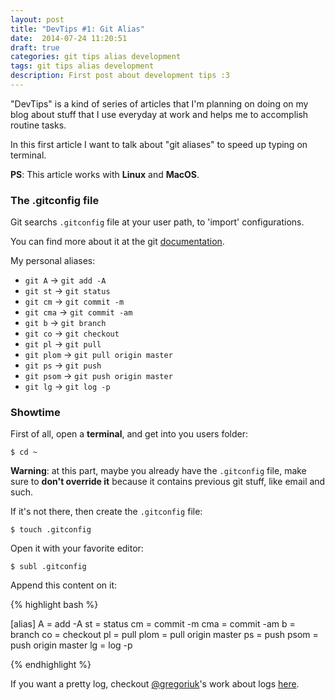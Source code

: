 ```yaml
---
layout: post
title: "DevTips #1: Git Alias"
date:  2014-07-24 11:20:51
draft: true
categories: git tips alias development
tags: git tips alias development
description: First post about development tips :3
---
```


"DevTips" is a kind of series of articles that I'm planning on doing on my blog about stuff that I use everyday at work and helps me to accomplish routine tasks.

In this first article I want to talk about "git aliases" to speed up typing on terminal.

**PS**: This article works with **Linux** and **MacOS**. 

### The .gitconfig file

Git searchs ``.gitconfig`` file at your user path, to 'import' configurations.

You can find more about it at the git [documentation](http://git-scm.com/docs/git-config).

My personal aliases:

*  ``git A`` -> ``git add -A``
*  ``git st`` -> ``git status``
*  ``git cm`` -> ``git commit -m``
*  ``git cma`` -> ``git commit -am``
*  ``git b`` -> ``git branch``
*  ``git co`` -> ``git checkout``
*  ``git pl`` -> ``git pull``
*  ``git plom`` -> ``git pull origin master``
*  ``git ps`` -> ``git push``
*  ``git psom`` -> ``git push origin master``
*  ``git lg`` -> ``git log -p``

### Showtime

First of all, open a **terminal**, and get into you users folder:

```
$ cd ~
```

**Warning**: at this part, maybe you already have the ``.gitconfig`` file,  make sure to **don't override it** because it contains previous git stuff, like email and such.

If it's not there, then create the ``.gitconfig`` file:

```
$ touch .gitconfig
```

Open it with your favorite editor:

```
$ subl .gitconfig
```

Append this content on it:

{% highlight bash %}

[alias]
A = add -A 
st = status
cm = commit -m 
cma = commit -am 
b = branch
co = checkout
pl = pull
plom = pull origin master
ps = push
psom = push origin master
lg = log -p

{% endhighlight %}


If you want a pretty log, checkout [@gregoriuk](http://twitter.com/gregoriock)'s work about logs [here](http://www.kusowski.com/2012/08/15/melhorias-no-git-log/).

